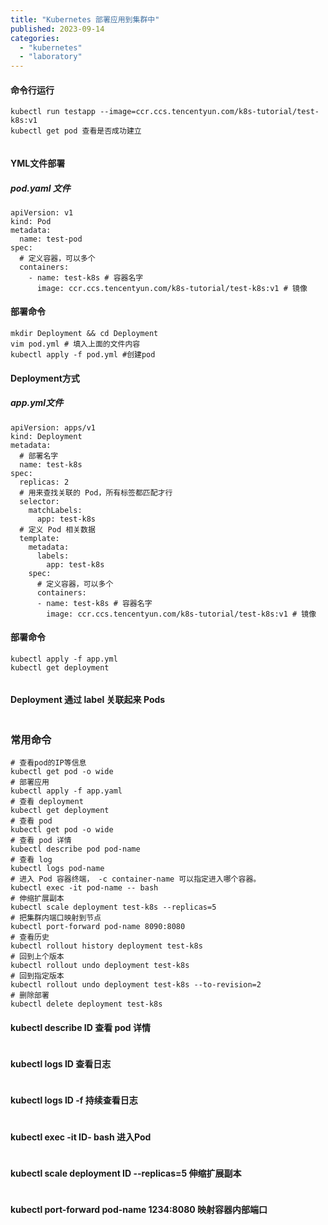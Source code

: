 ```yaml
---
title: "Kubernetes 部署应用到集群中"
published: 2023-09-14
categories: 
  - "kubernetes"
  - "laboratory"
---
```


#### 命令行运行

```
kubectl run testapp --image=ccr.ccs.tencentyun.com/k8s-tutorial/test-k8s:v1
kubectl get pod 查看是否成功建立

```

<picture>
    <source srcset="https://s3.catcat.blog/images/2023/09/image-77.avif" type="image/avif">
    <source srcset="https://s3.catcat.blog/images/2023/09/image-77.webp" type="image/webp">
    <img src="https://s3.catcat.blog/images/2023/09/image-77.jpg" alt="" loading="lazy">
</picture>

#### YML文件部署

##### pod.yaml 文件

```
apiVersion: v1
kind: Pod
metadata:
  name: test-pod
spec:
  # 定义容器，可以多个
  containers:
    - name: test-k8s # 容器名字
      image: ccr.ccs.tencentyun.com/k8s-tutorial/test-k8s:v1 # 镜像
```

#### 部署命令

```
mkdir Deployment && cd Deployment 
vim pod.yml # 填入上面的文件内容
kubectl apply -f pod.yml #创建pod
```

#### Deployment方式

##### app.yml文件

```
apiVersion: apps/v1
kind: Deployment
metadata:
  # 部署名字
  name: test-k8s
spec:
  replicas: 2
  # 用来查找关联的 Pod，所有标签都匹配才行
  selector:
    matchLabels:
      app: test-k8s
  # 定义 Pod 相关数据
  template:
    metadata:
      labels:
        app: test-k8s
    spec:
      # 定义容器，可以多个
      containers:
      - name: test-k8s # 容器名字
        image: ccr.ccs.tencentyun.com/k8s-tutorial/test-k8s:v1 # 镜像

```

#### 部署命令

```
kubectl apply -f app.yml 
kubectl get deployment
```

<picture>
    <source srcset="https://s3.catcat.blog/images/2023/09/image-79-1024x266.avif" type="image/avif">
    <source srcset="https://s3.catcat.blog/images/2023/09/image-79-1024x266.webp" type="image/webp">
    <img src="https://s3.catcat.blog/images/2023/09/image-79-1024x266.jpg" alt="" loading="lazy">
</picture>

#### Deployment 通过 label 关联起来 Pods

<picture>
    <source srcset="https://s3.catcat.blog/images/2023/09/image-80.avif" type="image/avif">
    <source srcset="https://s3.catcat.blog/images/2023/09/image-80.webp" type="image/webp">
    <img src="https://s3.catcat.blog/images/2023/09/image-80.jpg" alt="" loading="lazy">
</picture>

### 常用命令

```
# 查看pod的IP等信息
kubectl get pod -o wide 
# 部署应用
kubectl apply -f app.yaml
# 查看 deployment
kubectl get deployment
# 查看 pod
kubectl get pod -o wide
# 查看 pod 详情
kubectl describe pod pod-name
# 查看 log
kubectl logs pod-name
# 进入 Pod 容器终端， -c container-name 可以指定进入哪个容器。
kubectl exec -it pod-name -- bash
# 伸缩扩展副本
kubectl scale deployment test-k8s --replicas=5
# 把集群内端口映射到节点
kubectl port-forward pod-name 8090:8080
# 查看历史
kubectl rollout history deployment test-k8s
# 回到上个版本
kubectl rollout undo deployment test-k8s
# 回到指定版本
kubectl rollout undo deployment test-k8s --to-revision=2
# 删除部署
kubectl delete deployment test-k8s
```

#### kubectl describe ID 查看 pod 详情

<picture>
    <source srcset="https://s3.catcat.blog/images/2023/09/image-81.avif" type="image/avif">
    <source srcset="https://s3.catcat.blog/images/2023/09/image-81.webp" type="image/webp">
    <img src="https://s3.catcat.blog/images/2023/09/image-81.jpg" alt="" loading="lazy">
</picture>

#### kubectl logs ID 查看日志

<picture>
    <source srcset="https://s3.catcat.blog/images/2023/09/image-82-1024x130.avif" type="image/avif">
    <source srcset="https://s3.catcat.blog/images/2023/09/image-82-1024x130.webp" type="image/webp">
    <img src="https://s3.catcat.blog/images/2023/09/image-82-1024x130.jpg" alt="" loading="lazy">
</picture>

#### kubectl logs ID -f 持续查看日志

<picture>
    <source srcset="https://s3.catcat.blog/images/2023/09/image-83-1024x127.avif" type="image/avif">
    <source srcset="https://s3.catcat.blog/images/2023/09/image-83-1024x127.webp" type="image/webp">
    <img src="https://s3.catcat.blog/images/2023/09/image-83-1024x127.jpg" alt="" loading="lazy">
</picture>

#### kubectl exec -it ID- bash 进入Pod

<picture>
    <source srcset="https://s3.catcat.blog/images/2023/09/image-84-1024x56.avif" type="image/avif">
    <source srcset="https://s3.catcat.blog/images/2023/09/image-84-1024x56.webp" type="image/webp">
    <img src="https://s3.catcat.blog/images/2023/09/image-84-1024x56.jpg" alt="" loading="lazy">
</picture>

#### kubectl scale deployment ID --replicas=5 伸缩扩展副本

<picture>
    <source srcset="https://s3.catcat.blog/images/2023/09/image-85-1024x344.avif" type="image/avif">
    <source srcset="https://s3.catcat.blog/images/2023/09/image-85-1024x344.webp" type="image/webp">
    <img src="https://s3.catcat.blog/images/2023/09/image-85-1024x344.jpg" alt="" loading="lazy">
</picture>

#### kubectl port-forward pod-name 1234:8080 映射容器内部端口

<picture>
    <source srcset="https://s3.catcat.blog/images/2023/09/image-86-1024x159.avif" type="image/avif">
    <source srcset="https://s3.catcat.blog/images/2023/09/image-86-1024x159.webp" type="image/webp">
    <img src="https://s3.catcat.blog/images/2023/09/image-86-1024x159.jpg" alt="" loading="lazy">
</picture>

<picture>
    <source srcset="https://s3.catcat.blog/images/2023/09/image-87.avif" type="image/avif">
    <source srcset="https://s3.catcat.blog/images/2023/09/image-87.webp" type="image/webp">
    <img src="https://s3.catcat.blog/images/2023/09/image-87.jpg" alt="" loading="lazy">
</picture>
